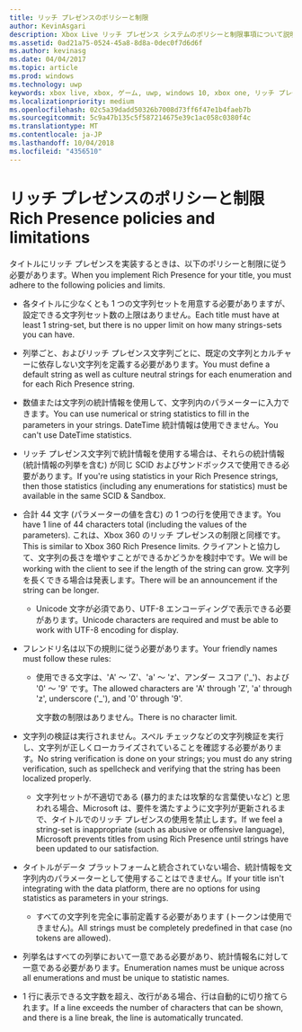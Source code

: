 ```yaml
---
title: リッチ プレゼンスのポリシーと制限
author: KevinAsgari
description: Xbox Live リッチ プレゼンス システムのポリシーと制限事項について説明します。
ms.assetid: 0ad21a75-0524-45a8-8d8a-0dec0f7d6d6f
ms.author: kevinasg
ms.date: 04/04/2017
ms.topic: article
ms.prod: windows
ms.technology: uwp
keywords: xbox live, xbox, ゲーム, uwp, windows 10, xbox one, リッチ プレゼンス, ポリシー
ms.localizationpriority: medium
ms.openlocfilehash: 02c5a39dadd50326b7008d73ff6f47e1b4faeb7b
ms.sourcegitcommit: 5c9a47b135c5f587214675e39c1ac058c0380f4c
ms.translationtype: MT
ms.contentlocale: ja-JP
ms.lasthandoff: 10/04/2018
ms.locfileid: "4356510"
---
```

# <a name="rich-presence-policies-and-limitations"></a><span data-ttu-id="4a64d-104">リッチ プレゼンスのポリシーと制限</span><span class="sxs-lookup"><span data-stu-id="4a64d-104">Rich Presence policies and limitations</span></span>

<span data-ttu-id="4a64d-105">タイトルにリッチ プレゼンスを実装するときは、以下のポリシーと制限に従う必要があります。</span><span class="sxs-lookup"><span data-stu-id="4a64d-105">When you implement Rich Presence for your title, you must adhere to the following policies and limits.</span></span>

-   <span data-ttu-id="4a64d-106">各タイトルに少なくとも 1 つの文字列セットを用意する必要がありますが、設定できる文字列セット数の上限はありません。</span><span class="sxs-lookup"><span data-stu-id="4a64d-106">Each title must have at least 1 string-set, but there is no upper limit on how many strings-sets you can have.</span></span>
-   <span data-ttu-id="4a64d-107">列挙ごと、およびリッチ プレゼンス文字列ごとに、既定の文字列とカルチャーに依存しない文字列を定義する必要があります。</span><span class="sxs-lookup"><span data-stu-id="4a64d-107">You must define a default string as well as culture neutral strings for each enumeration and for each Rich Presence string.</span></span>
-   <span data-ttu-id="4a64d-108">数値または文字列の統計情報を使用して、文字列内のパラメーターに入力できます。</span><span class="sxs-lookup"><span data-stu-id="4a64d-108">You can use numerical or string statistics to fill in the parameters in your strings.</span></span> <span data-ttu-id="4a64d-109">DateTime 統計情報は使用できません。</span><span class="sxs-lookup"><span data-stu-id="4a64d-109">You can't use DateTime statistics.</span></span>
-   <span data-ttu-id="4a64d-110">リッチ プレゼンス文字列で統計情報を使用する場合は、それらの統計情報 (統計情報の列挙を含む) が同じ SCID およびサンドボックスで使用できる必要があります。</span><span class="sxs-lookup"><span data-stu-id="4a64d-110">If you're using statistics in your Rich Presence strings, then those statistics (including any enumerations for statistics) must be available in the same SCID & Sandbox.</span></span>
-   <span data-ttu-id="4a64d-111">合計 44 文字 (パラメーターの値を含む) の 1 つの行を使用できます。</span><span class="sxs-lookup"><span data-stu-id="4a64d-111">You have 1 line of 44 characters total (including the values of the parameters).</span></span> <span data-ttu-id="4a64d-112">これは、Xbox 360 のリッチ プレゼンスの制限と同様です。</span><span class="sxs-lookup"><span data-stu-id="4a64d-112">This is similar to Xbox 360 Rich Presence limits.</span></span> <span data-ttu-id="4a64d-113">クライアントと協力して、文字列の長さを増やすことができるかどうかを検討中です。</span><span class="sxs-lookup"><span data-stu-id="4a64d-113">We will be working with the client to see if the length of the string can grow.</span></span> <span data-ttu-id="4a64d-114">文字列を長くできる場合は発表します。</span><span class="sxs-lookup"><span data-stu-id="4a64d-114">There will be an announcement if the string can be longer.</span></span>
    -   <span data-ttu-id="4a64d-115">Unicode 文字が必須であり、UTF-8 エンコーディングで表示できる必要があります。</span><span class="sxs-lookup"><span data-stu-id="4a64d-115">Unicode characters are required and must be able to work with UTF-8 encoding for display.</span></span>
-   <span data-ttu-id="4a64d-116">フレンドリ名は以下の規則に従う必要があります。</span><span class="sxs-lookup"><span data-stu-id="4a64d-116">Your friendly names must follow these rules:</span></span>
    -   <span data-ttu-id="4a64d-117">使用できる文字は、'A' ～ 'Z'、'a' ～ 'z'、アンダー スコア ('\_')、および '0' ～ '9' です。</span><span class="sxs-lookup"><span data-stu-id="4a64d-117">The allowed characters are 'A' through 'Z', 'a' through 'z', underscore ('\_'), and '0' through '9'.</span></span>

        <span data-ttu-id="4a64d-118">文字数の制限はありません。</span><span class="sxs-lookup"><span data-stu-id="4a64d-118">There is no character limit.</span></span>

-   <span data-ttu-id="4a64d-119">文字列の検証は実行されません。スペル チェックなどの文字列検証を実行し、文字列が正しくローカライズされていることを確認する必要があります。</span><span class="sxs-lookup"><span data-stu-id="4a64d-119">No string verification is done on your strings; you must do any string verification, such as spellcheck and verifying that the string has been localized properly.</span></span>
    -   <span data-ttu-id="4a64d-120">文字列セットが不適切である (暴力的または攻撃的な言葉使いなど) と思われる場合、Microsoft は、要件を満たすように文字列が更新されるまで、タイトルでのリッチ プレゼンスの使用を禁止します。</span><span class="sxs-lookup"><span data-stu-id="4a64d-120">If we feel a string-set is inappropriate (such as abusive or offensive language), Microsoft prevents titles from using Rich Presence until strings have been updated to our satisfaction.</span></span>
-   <span data-ttu-id="4a64d-121">タイトルがデータ プラットフォームと統合されていない場合、統計情報を文字列内のパラメーターとして使用することはできません。</span><span class="sxs-lookup"><span data-stu-id="4a64d-121">If your title isn't integrating with the data platform, there are no options for using statistics as parameters in your strings.</span></span>
    -   <span data-ttu-id="4a64d-122">すべての文字列を完全に事前定義する必要があります (トークンは使用できません)。</span><span class="sxs-lookup"><span data-stu-id="4a64d-122">All strings must be completely predefined in that case (no tokens are allowed).</span></span>
-   <span data-ttu-id="4a64d-123">列挙名はすべての列挙において一意である必要があり、統計情報名に対して一意である必要があります。</span><span class="sxs-lookup"><span data-stu-id="4a64d-123">Enumeration names must be unique across all enumerations and must be unique to statistic names.</span></span>
-   <span data-ttu-id="4a64d-124">1 行に表示できる文字数を超え、改行がある場合、行は自動的に切り捨てられます。</span><span class="sxs-lookup"><span data-stu-id="4a64d-124">If a line exceeds the number of characters that can be shown, and there is a line break, the line is automatically truncated.</span></span>
